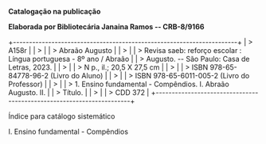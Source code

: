 **Catalogação na publicação**

**Elaborada por Bibliotecária Janaina Ramos -- CRB-8/9166**

+----------------------------------------------------------------------+
| > A158r                                                              |
| >                                                                    |
| > Abraão Augusto                                                     |
| >                                                                    |
| > Revisa saeb: reforço escolar : Língua portuguesa - 8º ano / Abraão |
| > Augusto. -- São Paulo: Casa de Letras, 2023.                       |
| >                                                                    |
| > N p., il.; 20,5 X 27,5 cm                                          |
| >                                                                    |
| > ISBN 978-65-84778-96-2 (Livro do Aluno)                            |
| >                                                                    |
| > ISBN 978-65-6011-005-2 (Livro do Professor)                        |
| >                                                                    |
| > 1\. Ensino fundamental - Compêndios. I. Abraão Augusto. II.        |
| > Título.                                                            |
| >                                                                    |
| > CDD 372                                                            |
+----------------------------------------------------------------------+

Índice para catálogo sistemático

I. Ensino fundamental - Compêndios

#### 

#### 
